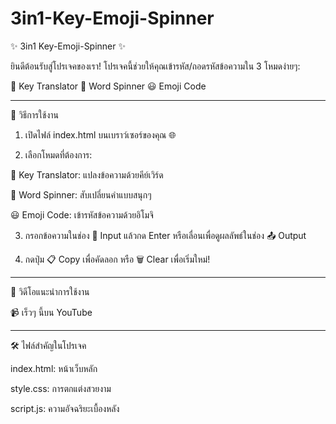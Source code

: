 # 3in1-Key-Emoji-Spinner

✨ 3in1 Key-Emoji-Spinner ✨

ยินดีต้อนรับสู่โปรเจคของเรา!
โปรเจคนี้ช่วยให้คุณเข้ารหัส/ถอดรหัสข้อความใน 3 โหมดง่ายๆ:

🔑 Key Translator
🔄 Word Spinner
😃 Emoji Code


---

🚀 วิธีการใช้งาน

1. เปิดไฟล์ index.html บนเบราว์เซอร์ของคุณ 🌐


2. เลือกโหมดที่ต้องการ:

🔑 Key Translator: แปลงข้อความด้วยคีย์เวิร์ด

🔄 Word Spinner: สับเปลี่ยนคำแบบสนุกๆ

😃 Emoji Code: เข้ารหัสข้อความด้วยอิโมจิ



3. กรอกข้อความในช่อง 📝 Input แล้วกด Enter หรือเลื่อนเพื่อดูผลลัพธ์ในช่อง 📤 Output


4. กดปุ่ม 📋 Copy เพื่อคัดลอก หรือ 🗑️ Clear เพื่อเริ่มใหม่!




---

🎥 วิดีโอแนะนำการใช้งาน

📹 เร็วๆ นี้บน YouTube


---

🛠️ ไฟล์สำคัญในโปรเจค

index.html: หน้าเว็บหลัก

style.css: การตกแต่งสวยงาม

script.js: ความอัจฉริยะเบื้องหลัง

